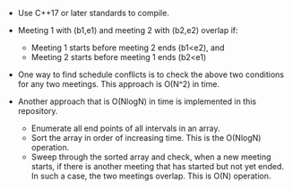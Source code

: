 * Use C++17 or later standards to compile.

* Meeting 1 with (b1,e1) and meeting 2 with (b2,e2) overlap if:
  * Meeting 1 starts before meeting 2 ends (b1<e2), and
  * Meeting 2 starts before meeting 1 ends (b2<e1)

* One way to find schedule conflicts is to check the above two conditions for any two meetings. This approach is O(N^2) in time.

* Another approach that is O(NlogN) in time is implemented in this repository.
  * Enumerate all end points of all intervals in an array.
  * Sort the array in order of increasing time. This is the O(NlogN) operation.
  * Sweep through the sorted array and check, when a new meeting starts, if there is another meeting that has started but not yet ended. In such a case, the two meetings overlap. This is O(N) operation.

